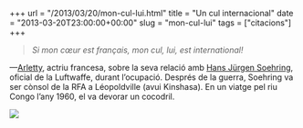 +++
url = "/2013/03/20/mon-cul-lui.html"
title = "Un cul internacional"
date = "2013-03-20T23:00:00+00:00"
slug = "mon-cul-lui"
tags = ["citacions"]
+++

> *Si mon cœur est français, mon cul, lui, est international!*

—[Arletty](http://fr.wikipedia.org/wiki/Arletty), actriu francesa, sobre la seva relació amb [Hans Jürgen Soehring](http://de.wikipedia.org/wiki/Hans-J%C3%BCrgen_Soehring), oficial de la Luftwaffe, durant l’ocupació. Després de la guerra, Soehring va ser cònsol de la RFA a Léopoldville (avui Kinshasa). En un viatge pel riu Congo l’any 1960, el va devorar un cocodril.

<a href="http://www.wikipaintings.org/en/moise-kisling/nude-portrait-of-arletty-1933"><img src="http://uploads4.wikipaintings.org/images/moise-kisling/nude-portrait-of-arletty-1933.jpg" /></a>

